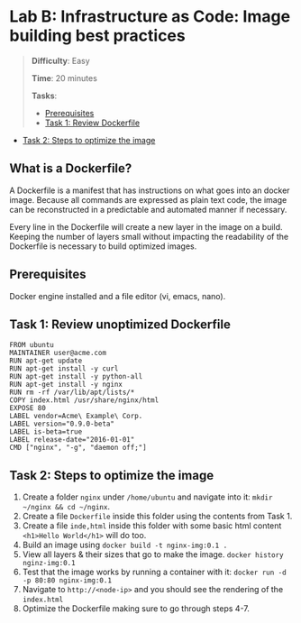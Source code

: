 # Lab B: Infrastructure as Code: Image building best practices

> **Difficulty**: Easy
>
> **Time**: 20 minutes
>
> **Tasks**:
>
>* [Prerequisites](#prerequisites)
>* [Task 1: Review Dockerfile](#review-dockerfile)
* [Task 2: Steps to optimize the image](#steps-to-optimize--the-image)

## What is a Dockerfile?
A Dockerfile is a manifest that has instructions on what goes into an docker image. Because all commands are expressed as plain text code, the image can be reconstructed in a predictable and automated manner if necessary.

Every line in the Dockerfile will create a new layer in the image on a build. Keeping the number of layers small without impacting the readability of the Dockerfile is necessary to build optimized images.

## Prerequisites

Docker engine installed and a file editor (vi, emacs, nano).

## Task 1: Review unoptimized Dockerfile
```
FROM ubuntu
MAINTAINER user@acme.com
RUN apt-get update
RUN apt-get install -y curl
RUN apt-get install -y python-all
RUN apt-get install -y nginx
RUN rm -rf /var/lib/apt/lists/*
COPY index.html /usr/share/nginx/html
EXPOSE 80
LABEL vendor=Acme\ Example\ Corp.
LABEL version="0.9.0-beta"
LABEL is-beta=true
LABEL release-date="2016-01-01"
CMD ["nginx", "-g", "daemon off;"]
```

## Task 2: Steps to optimize the image

1. Create a folder `nginx` under `/home/ubuntu` and navigate into it: `mkdir ~/nginx && cd ~/nginx`.
2. Create a file `Dockerfile` inside this folder using the contents from Task 1.
3. Create a file `inde,html` inside this folder with some basic html content `<h1>Hello World</h1>` will do too.
4. Build an image using `docker build -t nginx-img:0.1 .`
5. View all layers & their sizes that go to make the image. `docker history nginz-img:0.1`
6. Test that the image works by running a container with it: `docker run -d -p 80:80 nginx-img:0.1`
7. Navigate to `http://<node-ip>` and you should see the rendering of the `index.html`
8. Optimize the Dockerfile making sure to go through steps 4-7.

